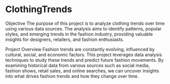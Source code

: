 # ClothingTrends
Objective
The purpose of this project is to analyze clothing trends over time using various data sources. The analysis aims to identify patterns, popular styles, and emerging trends in the fashion industry, providing valuable insights for designers, retailers, and fashion enthusiasts.

Project Overview
Fashion trends are constantly evolving, influenced by cultural, social, and economic factors. This project leverages data analysis techniques to study these trends and predict future fashion movements. By examining historical data from various sources such as social media, fashion shows, retail sales, and online searches, we can uncover insights into what drives fashion trends and how they change over time.

